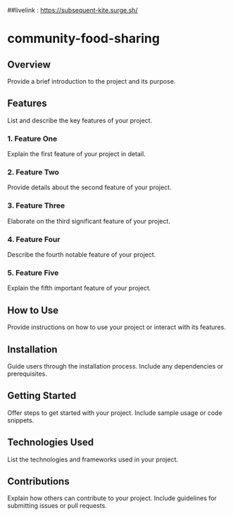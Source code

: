  ##livelink : https://subsequent-kite.surge.sh/
# community-food-sharing

## Overview

Provide a brief introduction to the project and its purpose.

## Features

List and describe the key features of your project.

### 1. Feature One

Explain the first feature of your project in detail.

### 2. Feature Two

Provide details about the second feature of your project.

### 3. Feature Three

Elaborate on the third significant feature of your project.

### 4. Feature Four

Describe the fourth notable feature of your project.

### 5. Feature Five

Explain the fifth important feature of your project.

## How to Use

Provide instructions on how to use your project or interact with its features.

## Installation

Guide users through the installation process. Include any dependencies or prerequisites.

## Getting Started

Offer steps to get started with your project. Include sample usage or code snippets.

## Technologies Used

List the technologies and frameworks used in your project.

## Contributions

Explain how others can contribute to your project. Include guidelines for submitting issues or pull requests.

 

